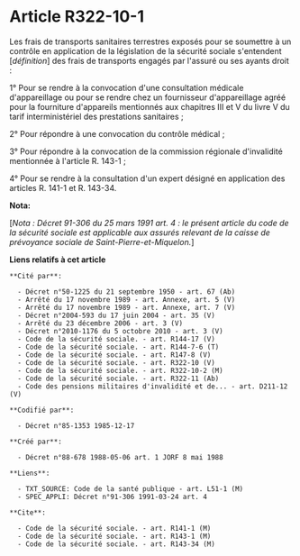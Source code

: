 # Article R322-10-1

Les frais de transports sanitaires terrestres exposés pour se soumettre à un contrôle en application de la législation de la
sécurité sociale s'entendent [*définition*] des frais de transports engagés par l'assuré ou ses ayants droit :

1° Pour se rendre à la convocation d'une consultation médicale d'appareillage ou pour se rendre chez un fournisseur
d'appareillage agréé pour la fourniture d'appareils mentionnés aux chapitres III et V du livre V du tarif interministériel
des prestations sanitaires ;

2° Pour répondre à une convocation du contrôle médical ;

3° Pour répondre à la convocation de la commission régionale d'invalidité mentionnée à l'article R. 143-1 ;

4° Pour se rendre à la consultation d'un expert désigné en application des articles R. 141-1 et R. 143-34.

**Nota:**

[*Nota : Décret 91-306 du 25 mars 1991 art. 4 : le présent article du code de la sécurité sociale est applicable aux assurés
relevant de la caisse de prévoyance sociale de Saint-Pierre-et-Miquelon.*]

**Liens relatifs à cet article**

	**Cité par**:

	  - Décret n°50-1225 du 21 septembre 1950 - art. 67 (Ab)
	  - Arrêté du 17 novembre 1989 - art. Annexe, art. 5 (V)
	  - Arrêté du 17 novembre 1989 - art. Annexe, art. 7 (V)
	  - Décret n°2004-593 du 17 juin 2004 - art. 35 (V)
	  - Arrêté du 23 décembre 2006 - art. 3 (V)
	  - Décret n°2010-1176 du 5 octobre 2010 - art. 3 (V)
	  - Code de la sécurité sociale. - art. R144-17 (V)
	  - Code de la sécurité sociale. - art. R144-7-6 (T)
	  - Code de la sécurité sociale. - art. R147-8 (V)
	  - Code de la sécurité sociale. - art. R322-10 (V)
	  - Code de la sécurité sociale. - art. R322-10-2 (M)
	  - Code de la sécurité sociale. - art. R322-11 (Ab)
	  - Code des pensions militaires d'invalidité et de... - art. D211-12 (V)

	**Codifié par**:

	  - Décret n°85-1353 1985-12-17

	**Créé par**:

	  - Décret n°88-678 1988-05-06 art. 1 JORF 8 mai 1988

	**Liens**:

	  - TXT_SOURCE: Code de la santé publique - art. L51-1 (M)
	  - SPEC_APPLI: Décret n°91-306 1991-03-24 art. 4

	**Cite**:

	  - Code de la sécurité sociale. - art. R141-1 (M)
	  - Code de la sécurité sociale. - art. R143-1 (M)
	  - Code de la sécurité sociale. - art. R143-34 (M)
